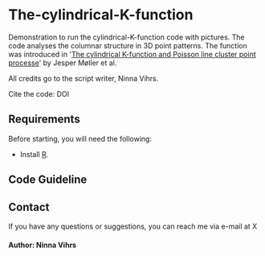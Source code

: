 # The-cylindrical-K-function
Demonstration to run the cylindrical-K-function code with pictures. The code analyses the columnar structure in 3D point patterns. The function was introduced in '[The cylindrical K-function and Poisson line cluster point processe](https://arxiv.org/abs/1503.07423)' by Jesper Møller et al. 

All credits go to the script writer, Ninna Vihrs.

Cite the code: DOI

## Requirements 
Before starting, you will need the following:

- Install [R](https://cran.r-project.org/).

## Code Guideline


## Contact
If you have any questions or suggestions, you can reach me via e-mail at X

#### Author: Ninna Vihrs
